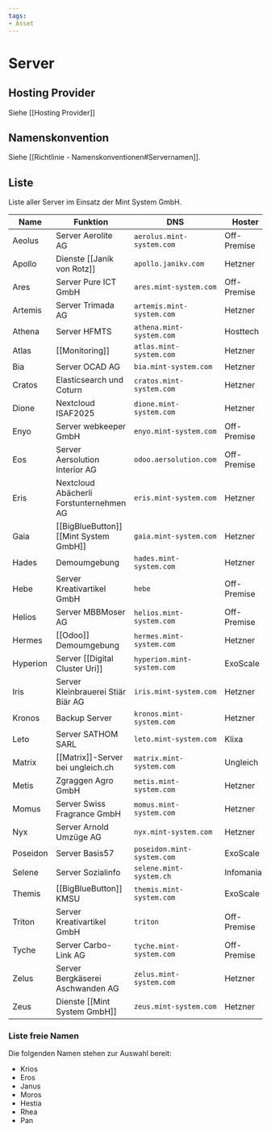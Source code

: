 ```yaml
---
tags:
- Asset
---
```

# Server

## Hosting Provider

Siehe [[Hosting Provider]]

## Namenskonvention

Siehe [[Richtlinie - Namenskonventionen#Servernamen]].

## Liste

Liste aller Server im Einsatz der Mint System GmbH.

| Name     | Funktion                                 | DNS                        | Hoster      |
| -------- | ---------------------------------------- | -------------------------- | ----------- |
| Aeolus   | Server Aerolite AG                       | `aerolus.mint-system.com`  | Off-Premise |
| Apollo   | Dienste [[Janik von Rotz]]               | `apollo.janikv.com`        | Hetzner     |
| Ares     | Server Pure ICT GmbH                     | `ares.mint-system.com`     | Off-Premise |
| Artemis  | Server Trimada AG                        | `artemis.mint-system.com`  | Hetzner     |
| Athena   | Server HFMTS                             | `athena.mint-system.com`   | Hosttech    |
| Atlas    | [[Monitoring]]                           | `atlas.mint-system.com`    | Hetzner     |
| Bia      | Server OCAD AG                           | `bia.mint-system.com`      | Hetzner     |
| Cratos   | Elasticsearch und Coturn                 | `cratos.mint-system.com`   | Hetzner     |
| Dione    | Nextcloud ISAF2025                       | `dione.mint-system.com`    | Hetzner     |
| Enyo     | Server webkeeper GmbH                    | `enyo.mint-system.com`     | Off-Premise |
| Eos      | Server Aersolution Interior AG           | `odoo.aersolution.com`     | Off-Premise |
| Eris     | Nextcloud  Abächerli Forstunternehmen AG | `eris.mint-system.com`     | Hetzner     |
| Gaia     | [[BigBlueButton]] [[Mint System GmbH]]   | `gaia.mint-system.com`     | Hetzner     |
| Hades    | Demoumgebung                             | `hades.mint-system.com`    | Hetzner     |
| Hebe     | Server Kreativartikel GmbH               | `hebe`                     | Off-Premise |
| Helios   | Server MBBMoser AG                       | `helios.mint-system.com`   | Off-Premise |
| Hermes   | [[Odoo]] Demoumgebung                    | `hermes.mint-system.com`   | Hetzner     |
| Hyperion | Server [[Digital Cluster Uri]]           | `hyperion.mint-system.com` | ExoScale    |
| Iris     | Server Kleinbrauerei Stiär Biär AG       | `iris.mint-system.com`     | Hetzner     |
| Kronos   | Backup Server                            | `kronos.mint-system.com`   | Hetzner     |
| Leto     | Server SATHOM SARL                       | `leto.mint-system.com`     | Klixa       |
| Matrix   | [[Matrix]]-Server bei ungleich.ch        | `matrix.mint-system.com`   | Ungleich    |
| Metis    | Zgraggen Agro GmbH                       | `metis.mint-system.com`    | Hetzner     |
| Momus    | Server Swiss Fragrance GmbH              | `momus.mint-system.com`    | Hetzner     |
| Nyx      | Server Arnold Umzüge AG                  | `nyx.mint-system.com`      | Hetzner     |
| Poseidon | Server Basis57                           | `poseidon.mint-system.com` | ExoScale    |
| Selene   | Server Sozialinfo                        | `selene.mint-system.ch`    | Infomaniak  |
| Themis   | [[BigBlueButton]] KMSU                   | `themis.mint-system.com`   | ExoScale    |
| Triton   | Server Kreativartikel GmbH               | `triton`                   | Off-Premise |
| Tyche    | Server Carbo-Link AG                     | `tyche.mint-system.com`    | Off-Premise |
| Zelus    | Server Bergkäserei Aschwanden AG         | `zelus.mint-system.com`    | Hetzner     |
| Zeus     | Dienste [[Mint System GmbH]]             | `zeus.mint-system.com`     | Hetzner     |

### Liste freie Namen

Die folgenden Namen stehen zur Auswahl bereit:

* Krios
* Eros
* Janus
* Moros
* Hestia
* Rhea
* Pan
